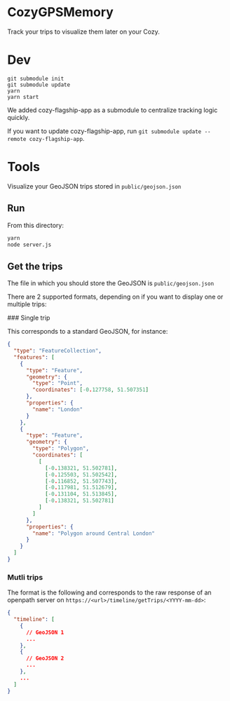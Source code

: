 # CozyGPSMemory

Track your trips to visualize them later on your Cozy.

# Dev

```
git submodule init
git submodule update
yarn
yarn start
```

We added cozy-flagship-app as a submodule to centralize tracking logic quickly.

If you want to update cozy-flagship-app, run `git submodule update --remote cozy-flagship-app`.

# Tools

Visualize your GeoJSON trips stored in `public/geojson.json`

## Run

From this directory:


```sh
yarn
node server.js
```

## Get the trips

The file in which you should store the GeoJSON is `public/geojson.json`

There are 2 supported formats, depending on if you want to display one or multiple trips:

### Single trip

This corresponds to a standard GeoJSON, for instance: 

```json
{
  "type": "FeatureCollection",
  "features": [
    {
      "type": "Feature",
      "geometry": {
        "type": "Point",
        "coordinates": [-0.127758, 51.507351]
      },
      "properties": {
        "name": "London"
      }
    },
    {
      "type": "Feature",
      "geometry": {
        "type": "Polygon",
        "coordinates": [
          [
            [-0.138321, 51.502781],
            [-0.125503, 51.502542],
            [-0.116852, 51.507743],
            [-0.117981, 51.512679],
            [-0.131104, 51.513845],
            [-0.138321, 51.502781]
          ]
        ]
      },
      "properties": {
        "name": "Polygon around Central London"
      }
    }
  ]
}
```


### Mutli trips

The format is the following and corresponds to the raw response of an openpath server on `https://<url>/timeline/getTrips/<YYYY-mm-dd>`: 

```json
{
  "timeline": [
    {
      // GeoJSON 1
      ...
    },
    {
      // GeoJSON 2
      ...
    },
    ...
  ]
}
```



